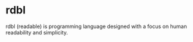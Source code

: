 # rdbl
rdbl (readable) is programming language designed with a focus on human readability and simplicity.
